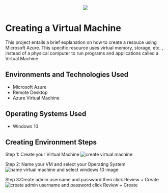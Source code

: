 <p align="center">
<img src="https://centriq.com/wp-content/uploads/2018/05/MS-Azure-Logo.jpg.png"
</p>

<h1>Creating a Virtual Machine</h1>
This project entails a brief explanation on how to create a resouce using Microsoft Azure. This specific resource uses virtual memory, storage, etc. , instead of a physical computer to run programs and applications called a Virtual Machine. <br />

<h2>Environments and Technologies Used</h2>

- Microsoft Azure
- Remote Desktop
- Azure Virtual Machine

<h2>Operating Systems Used </h2>

- Windows 10</b> 

<h2>Creating Environment Steps</h2>

Step 1: Create your Virtual Machine
![create virtual machine](https://github.com/Brycehopkinstech/virtualmachine/assets/133280640/ef5ac28c-2b35-47e1-9c65-2b6a9f02664e)

Step 2: Name your VM and select your Operating System
![name virtual machine and select windows 10 image](https://github.com/Brycehopkinstech/virtualmachine/assets/133280640/e57f24ce-1b09-4b6a-b3b2-77eb03b254fc)

Step 3:Create admin username and password then click Review + Create
![create admin username and password  click Review + Create](https://github.com/Brycehopkinstech/virtualmachine/assets/133280640/4b442226-c806-47c4-9493-76fdcb65832f)

